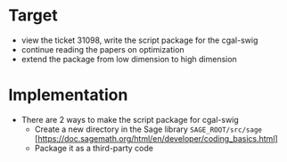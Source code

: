 # Target
- view the ticket 31098, write the script package for the cgal-swig
- continue reading the papers on optimization
- extend the package from low dimension to high dimension

# Implementation
- There are 2 ways to make the script package for cgal-swig
    - Create a new directory in the Sage library ```SAGE_ROOT/src/sage``` [https://doc.sagemath.org/html/en/developer/coding_basics.html]
    - Package it as a third-party code
